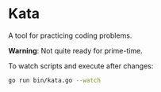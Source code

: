 # Kata

A tool for practicing coding problems.

**Warning**: Not quite ready for prime-time.

To watch scripts and execute after changes:

```sh
go run bin/kata.go --watch
```
